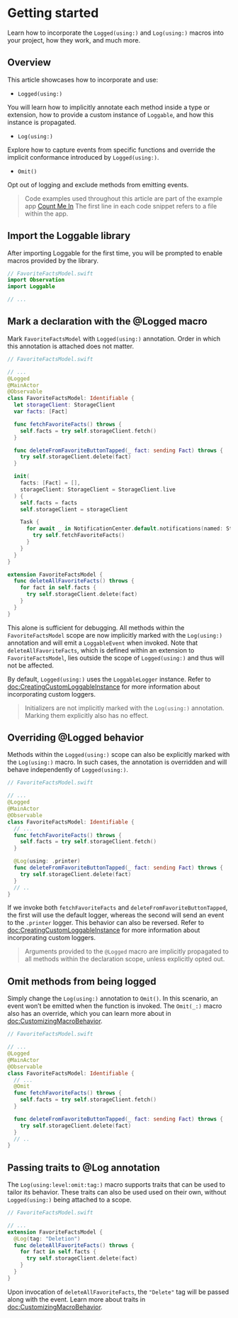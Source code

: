 # Getting started

Learn how to incorporate the ``Logged(using:)`` and ``Log(using:)`` macros into your project, how they work, and much more.

## Overview

This article showcases how to incorporate and use:
* ``Logged(using:)``

You will learn how to implicitly annotate each method inside a type or extension, how to provide a custom instance of ``Loggable``, and how this instance is propagated.

* ``Log(using:)``

Explore how to capture events from specific functions and override the implicit conformance introduced by ``Logged(using:)``.

* ``Omit()``

Opt out of logging and exclude methods from emitting events.

> Code examples used throughout this article are part of the example app [Count Me In](https://github.com/23122K/swift-loggable/tree/main/Examples/CountMeIn)
> The first line in each code snippet refers to a file within the app.

## Import the Loggable library

After importing Loggable for the first time, you will be prompted to enable macros provided by the library.
```swift
// FavoriteFactsModel.swift
import Observation
import Loggable

// ...
```

## Mark a declaration with the @Logged macro
Mark `FavoriteFactsModel` with ``Logged(using:)`` annotation. Order in which this annotation is attached does not matter.
```swift
// FavoriteFactsModel.swift

// ...
@Logged
@MainActor
@Observable
class FavoriteFactsModel: Identifiable {
  let storageClient: StorageClient
  var facts: [Fact]

  func fetchFavoriteFacts() throws {
    self.facts = try self.storageClient.fetch()
  }

  func deleteFromFavoriteButtonTapped(_ fact: sending Fact) throws {
    try self.storageClient.delete(fact)
  }

  init(
    facts: [Fact] = [],
    storageClient: StorageClient = StorageClient.live
  ) {
    self.facts = facts
    self.storageClient = storageClient

    Task {
      for await _ in NotificationCenter.default.notifications(named: StorageClient.didSave) {
        try self.fetchFavoriteFacts()
      }
    }
  }
}

extension FavoriteFactsModel {
  func deleteAllFavoriteFacts() throws {
    for fact in self.facts {
      try self.storageClient.delete(fact)
    }
  }
}
```

This alone is sufficient for debugging. All methods within the `FavoriteFactsModel` scope are now implicitly marked with the ``Log(using:)`` annotation and will emit a `LoggableEvent` when invoked. Note that `deleteAllFavoriteFacts`, which is defined within an extension to `FavoriteFactsModel`, lies outside the scope of ``Logged(using:)`` and thus will not be affected.

By default, ``Logged(using:)`` uses the ``LoggableLogger`` instance. Refer to <doc:CreatingCustomLoggableInstance> for more information about incorporating custom loggers.

> Initializers are not implicitly marked with the ``Log(using:)`` annotation. Marking them explicitly also has no effect.

## Overriding @Logged behavior

Methods within the ``Logged(using:)`` scope can also be explicitly marked with the ``Log(using:)`` macro. In such cases, the annotation is overridden and will behave independently of ``Logged(using:)``.

```swift
// FavoriteFactsModel.swift

// ...
@Logged
@MainActor
@Observable
class FavoriteFactsModel: Identifiable {
  // ...
  func fetchFavoriteFacts() throws {
    self.facts = try self.storageClient.fetch()
  }

  @Log(using: .printer)
  func deleteFromFavoriteButtonTapped(_ fact: sending Fact) throws {
    try self.storageClient.delete(fact)
  }
  // ..
}

```
If we invoke both `fetchFavoriteFacts` and `deleteFromFavoriteButtonTapped`, the first will use the default logger, whereas the second will send an event to the `.printer` logger. This behavior can also be reversed. Refer to <doc:CreatingCustomLoggableInstance> for more information about incorporating custom loggers.

> Arguments provided to the `@Logged` macro are implicitly propagated to all methods within the declaration scope, unless explicitly opted out.

## Omit methods from being logged

Simply change the ``Log(using:)`` annotation to ``Omit()``. In this scenario, an event won’t be emitted when the function is invoked. The ``Omit(_:)`` macro also has an override, which you can learn more about in <doc:CustomizingMacroBehavior>.

```swift
// FavoriteFactsModel.swift

// ...
@Logged
@MainActor
@Observable
class FavoriteFactsModel: Identifiable {
  // ...
  @Omit
  func fetchFavoriteFacts() throws {
    self.facts = try self.storageClient.fetch()
  }

  func deleteFromFavoriteButtonTapped(_ fact: sending Fact) throws {
    try self.storageClient.delete(fact)
  }
  // ..
}
```

## Passing traits to @Log annotation
The ``Log(using:level:omit:tag:)`` macro supports traits that can be used to tailor its behavior. These traits can also be used used on their own, without ``Logged(using:)`` being attached to a scope.

```swift
// FavoriteFactsModel.swift

// ...
extension FavoriteFactsModel {
  @Log(tag: "Deletion")
  func deleteAllFavoriteFacts() throws {
    for fact in self.facts {
      try self.storageClient.delete(fact)
    }
  }
}
```

Upon invocation of `deleteAllFavoriteFacts`, the `"Delete"` tag will be passed along with the event. Learn more about traits in <doc:CustomizingMacroBehavior>.
